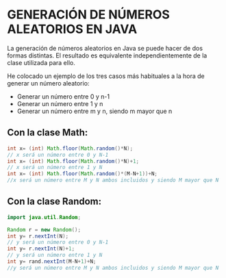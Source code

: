 # GENERACIÓN DE NÚMEROS ALEATORIOS EN JAVA

La generación de números aleatorios en Java se puede hacer de dos formas distintas. El resultado es equivalente independientemente de la clase utilizada para ello.

He colocado un ejemplo de los tres casos más habituales a la hora de generar un número aleatorio:

- Generar un número entre 0 y n-1
- Generar un número entre 1 y n
- Generar un número entre m y n, siendo m mayor que n

## Con la clase Math:
```java
int x= (int) Math.floor(Math.random()*N);
// x será un número entre 0 y N-1
int x= (int) Math.floor(Math.random()*N)+1;
// x será un número entre 1 y N
int x= (int) Math.floor(Math.random()*(M-N+1))+N;
//x será un número entre M y N ambos incluidos y siendo M mayor que N
```
## Con la clase Random:
```java
import java.util.Random;

Random r = new Random();
int y= r.nextInt(N);
// y será un número entre 0 y N-1
int y= r.nextInt(N)+1;
// y será un número entre 1 y N
int y= rand.nextInt(M-N+1)+N;
//y será un número entre M y N ambos incluidos y siendo M mayor que N
```

